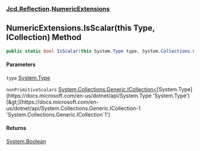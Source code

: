 ### [Jcd.Reflection](Jcd.Reflection.md 'Jcd.Reflection').[NumericExtensions](NumericExtensions.md 'Jcd.Reflection.NumericExtensions')

## NumericExtensions.IsScalar(this Type, ICollection<Type>) Method

```csharp
public static bool IsScalar(this System.Type type, System.Collections.Generic.ICollection<System.Type> nonPrimitiveScalars=null);
```
#### Parameters

<a name='Jcd.Reflection.NumericExtensions.IsScalar(thisSystem.Type,System.Collections.Generic.ICollection_System.Type_).type'></a>

`type` [System.Type](https://docs.microsoft.com/en-us/dotnet/api/System.Type 'System.Type')

<a name='Jcd.Reflection.NumericExtensions.IsScalar(thisSystem.Type,System.Collections.Generic.ICollection_System.Type_).nonPrimitiveScalars'></a>

`nonPrimitiveScalars` [System.Collections.Generic.ICollection&lt;](https://docs.microsoft.com/en-us/dotnet/api/System.Collections.Generic.ICollection-1 'System.Collections.Generic.ICollection`1')[System.Type](https://docs.microsoft.com/en-us/dotnet/api/System.Type 'System.Type')[&gt;](https://docs.microsoft.com/en-us/dotnet/api/System.Collections.Generic.ICollection-1 'System.Collections.Generic.ICollection`1')

#### Returns
[System.Boolean](https://docs.microsoft.com/en-us/dotnet/api/System.Boolean 'System.Boolean')